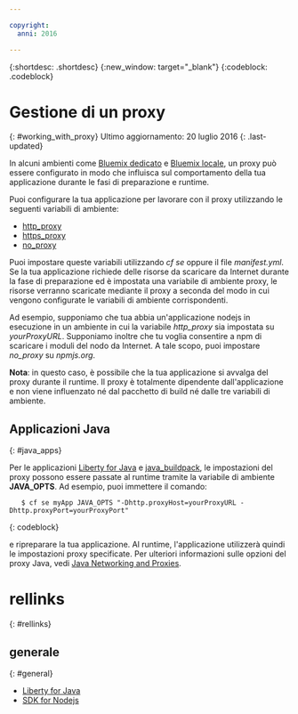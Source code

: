 ```yaml
---

copyright:
  anni: 2016

---
```


{:shortdesc: .shortdesc}
{:new_window: target="_blank"}
{:codeblock: .codeblock}


# Gestione di un proxy
{: #working_with_proxy}
Ultimo aggiornamento: 20 luglio 2016
{: .last-updated}

In alcuni ambienti come [Bluemix dedicato](/docs/dedicated/index.html#dedicated) e
[Bluemix locale](/docs/local/index.html#local), un proxy può essere configurato in modo che influisca
sul comportamento della tua applicazione durante le fasi di preparazione e runtime.

Puoi configurare la tua applicazione per lavorare con il proxy utilizzando le seguenti variabili di ambiente:
  * [http_proxy](https://docs.cloudfoundry.org/buildpacks/proxy-usage.html)
  * [https_proxy](https://docs.cloudfoundry.org/buildpacks/proxy-usage.html)
  * [no_proxy](http://www.gnu.org/software/wget/manual/html_node/Proxies.html)
  
Puoi impostare queste variabili utilizzando *cf se* oppure il file *manifest.yml*.  Se la tua applicazione
richiede delle risorse da scaricare da Internet durante la fase di preparazione ed è impostata una variabile di ambiente proxy, le risorse
verranno scaricate mediante il proxy a seconda del modo in cui vengono configurate le variabili di ambiente corrispondenti.  

Ad esempio, supponiamo che tua abbia un'applicazione nodejs in esecuzione in un ambiente in cui la variabile *http_proxy* sia impostata su
*yourProxyURL*.  Supponiamo inoltre che tu voglia consentire a npm di scaricare i moduli del nodo da Internet. A tale scopo, puoi
impostare *no_proxy* su *npmjs.org*. 

**Nota**: in questo caso, è possibile che la tua applicazione si avvalga del proxy durante il runtime.  Il proxy è totalmente dipendente
dall'applicazione e non viene influenzato né dal pacchetto di build né dalle tre variabili di ambiente.

## Applicazioni Java
{: #java_apps}

Per le applicazioni [Liberty for Java](/docs/runtimes/liberty/index.html) e [java_buildpack](/docs/runtimes/tomcat/index.html), le impostazioni del proxy possono essere passate al runtime tramite la variabile di ambiente **JAVA_OPTS**.  Ad esempio, puoi immettere il comando: 
```
   $ cf se myApp JAVA_OPTS "-Dhttp.proxyHost=yourProxyURL -Dhttp.proxyPort=yourProxyPort"
```
{: codeblock}

e ripreparare la tua applicazione.  Al runtime, l'applicazione utilizzerà quindi le impostazioni proxy specificate. Per ulteriori informazioni sulle opzioni del proxy Java, vedi [Java Networking and Proxies](https://docs.oracle.com/javase/8/docs/technotes/guides/net/proxies.html). 

# rellinks
{: #rellinks}
## generale
{: #general}
* [Liberty for Java](/docs/runtimes/liberty/index.html)
* [SDK for Nodejs](/docs/runtimes/nodejs/index.html)
